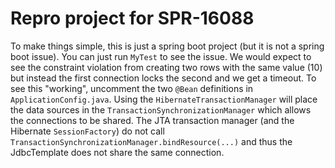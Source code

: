 # Repro project for SPR-16088

To make things simple, this is just a spring boot project (but it is not a spring boot issue). You can just run `MyTest` to see the issue. We would expect to see the constraint violation from creating two rows with the same value (10) but instead the first connection locks the second and we get a timeout. To see this "working", uncomment the two `@Bean` definitions in `ApplicationConfig.java`. Using the `HibernateTransactionManager` will place the data sources in the `TransactionSynchronizationManager` which allows the connections to be shared. The JTA transaction manager (and the Hibernate `SessionFactory`) do not call `TransactionSynchronizationManager.bindResource(...)` and thus the JdbcTemplate does not share the same connection.

